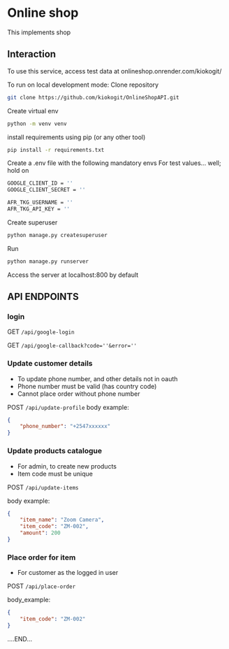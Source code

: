 # Online shop
This implements shop

## Interaction
To use this service, access test data at onlineshop.onrender.com/kiokogit/

To run on local development mode:
Clone repository
```bash
git clone https://github.com/kiokogit/OnlineShopAPI.git
```
Create virtual env
```bash
python -m venv venv
```
install requirements using pip (or any other tool)
```bash
pip install -r requirements.txt
```
Create a .env file with the following mandatory envs
For test values... well; hold on
```bash
GOOGLE_CLIENT_ID = ''
GOOGLE_CLIENT_SECRET = ''

AFR_TKG_USERNAME = ''
AFR_TKG_API_KEY = ''
```
Create superuser
```bash
python manage.py createsuperuser
```

Run 
```bash
python manage.py runserver
```
Access the server at localhost:800 by default


## API ENDPOINTS

### login
GET
```/api/google-login```

GET 
```/api/google-callback?code=''&error=''```

### Update customer details
 - To update phone number, and other details not in oauth
 - Phone number must be valid (has country code)
 - Cannot place order without phone number

POST
```/api/update-profile```
body example: 
```json
{
    "phone_number": "+2547xxxxxx"
}
```

### Update products catalogue
- For admin, to create new products
- Item code must be unique

POST
```/api/update-items```

body example: 
```json
{
    "item_name": "Zoom Camera",
    "item_code": "ZM-002",
    "amount": 200
}
```

### Place order for item
- For customer as the logged in user

POST
```/api/place-order```

body_example: 
```json
{
    "item_code": "ZM-002"
}
```


....END...
